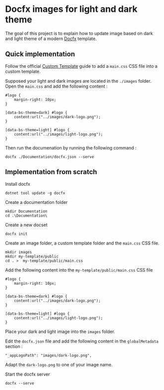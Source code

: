 # Docfx images for light and dark theme

The goal of this project is to explain how to update image based on dark and light theme of a modern [Docfx](https://dotnet.github.io/docfx/index.html) template.

## Quick implementation

Follow the official [Custom Template](https://dotnet.github.io/docfx/docs/template.html?tabs=modern#custom-template) guide to add a `main.css` CSS file into a custom template.

Supposed your light and dark images are located in the `./images` folder. Open the `main.css` and add the following content :

```{css}
#logo {
    margin-right: 10px;
}

[data-bs-theme=dark] #logo {
    content:url("../images/dark-logo.png");
}

[data-bs-theme=light] #logo {
    content:url("../images/light-logo.png");
}
```

Then run the documenation by running the following command :

```{pwsh}
docfx ./Documentation/docfx.json --serve
```

## Implementation from scratch

Install docfx

```{pwsh}
dotnet tool update -g docfx
```

Create a documentation folder

```{pwsh}
mkdir Documentation
cd .\Documentation\
```

Create a new docset

```{pwsh}
docfx init
```

Create an image folder, a custom template folder and the `main.css` CSS file.

```{pwsh}
mkdir images
mkdir my-template/public
cd . >  my-template/public/main.css
```

Add the following content into the `my-template/public/main.css` CSS file

```{css}
#logo {
    margin-right: 10px;
}

[data-bs-theme=dark] #logo {
    content:url("../images/dark-logo.png");
}

[data-bs-theme=light] #logo {
    content:url("../images/light-logo.png");
}
```

Place your dark and light image into the `images` folder.

Edit the `docfx.json` file and add the following content in the `globalMetadata` section :

```{json}
"_appLogoPath": "images/dark-logo.png",
```

Adapt the `dark-logo.png` to one of your image name.

Start the docfx server

```{pwsh}
docfx --serve
```
